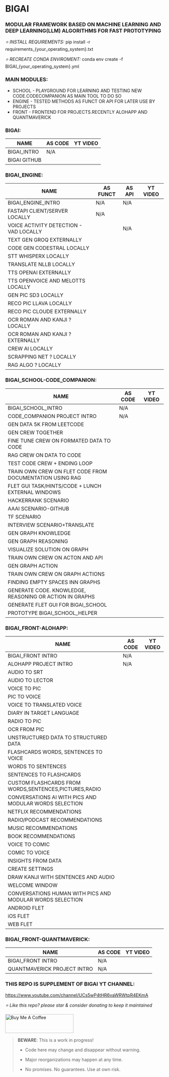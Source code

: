 # BIGAI
### MODULAR FRAMEWORK BASED ON MACHINE LEARNING AND DEEP LEARNING(LLM) ALGORITHMS FOR FAST PROTOTYPING

*⭐️ INSTALL REQUIREMENTS:*
pip install -r requirements_{your_operating_system}.txt

*⭐️ RECREATE CONDA ENVIROMENT:*
conda env create -f BIGAI_{your_operating_system}.yml


### MAIN MODULES:
* SCHOOL - PLAYGROUND FOR LEARNING AND TESTING NEW CODE.CODECOMPANION AS MAIN TOOL TO DO SO
* ENGINE - TESTED METHODS AS FUNCT OR API FOR LATER USE BY PROJECTS
* FRONT - FRONTEND FOR PROJECTS.RECENTLY ALOHAPP AND QUANTMAVERICK

### BIGAI:
| NAME         | AS CODE | YT VIDEO |
|--------------|---------|----------|
| BIGAI_INTRO  | N/A     |          |
| BIGAI GITHUB |         |          |

### BIGAI_ENGINE:
| NAME                                   | AS FUNCT | AS API | YT VIDEO |
|----------------------------------------|----------|--------|----------|
| BIGAI_ENGINE_INTRO                     | N/A      | N/A    |          |
| FASTAPI CLIENT/SERVER LOCALLY          | N/A      |        |          |
| VOICE ACTIVITY DETECTION - VAD LOCALLY |          | N/A    |          |
| TEXT GEN GROQ EXTERNALLY               |          |        |          |
| CODE GEN CODESTRAL LOCALLY             |          |        |          |
| STT WHISPERX LOCALLY                   |          |        |          |
| TRANSLATE NLLB LOCALLY                 |          |        |          |
| TTS OPENAI EXTERNALLY                  |          |        |          |
| TTS OPENVOICE AND MELOTTS LOCALLY      |          |        |          |
| GEN PIC SD3 LOCALLY                    |          |        |          |
| RECO PIC LLAVA LOCALLY                 |          |        |          |
| RECO PIC CLOUDE EXTERNALLY             |          |        |          |
| OCR ROMAN AND KANJI ? LOCALLY          |          |        |          |
| OCR ROMAN AND KANJI ? EXTERNALLY       |          |        |          |
| CREW AI LOCALLY                        |          |        |          |
| SCRAPPING NET ? LOCALLY                |          |        |          |
| RAG ALGO ? LOCALLY                     |          |        |          |

### BIGAI_SCHOOL-CODE_COMPANION:
| NAME                                                     | AS CODE | YT VIDEO |
|----------------------------------------------------------|---------|----------|
| BIGAI_SCHOOL_INTRO                                       | N/A     |          |
| CODE_COMPANION PROJECT INTRO                             | N/A     |          |
| GEN DATA 5K FROM LEETCODE                                |         |          |
| GEN CREW TOGETHER                                        |         |          |
| FINE TUNE CREW ON FORMATED DATA TO CODE                  |         |          |
| RAG CREW ON DATA TO CODE                                 |         |          |
| TEST CODE CREW + ENDING LOOP                             |         |          |
| TRAIN OWN CREW ON FLET CODE FROM DOCUMENTATION USING RAG |         |          |
| FLET GUI TASK/HINTS/CODE + LUNCH EXTERNAL WINDOWS        |         |          |
| HACKERRANK SCENARIO                                      |         |          |
| AAAI SCENARIO-GITHUB                                     |         |          |
| TF SCENARIO                                              |         |          |
| INTERVIEW SCENARIO+TRANSLATE                             |         |          |
| GEN GRAPH KNOWLEDGE                                      |         |          |
| GEN GRAPH REASONING                                      |         |          |
| VISUALIZE SOLUTION ON GRAPH                              |         |          |
| TRAIN OWN CREW ON ACTON AND API                          |         |          |
| GEN GRAPH ACTION                                         |         |          |
| TRAIN OWN CREW ON GRAPH ACTIONS                          |         |          |
| FINDING EMPTY SPACES INN GRAPHS                          |         |          |
| GENERATE CODE. KNOWLEDGE, REASONING OR ACTION IN GRAPHS  |         |          |
| GENERATE FLET GUI FOR BIGAI_SCHOOL                       |         |          |
| PROTOTYPE BIGAI_SCHOOL_HELPER                            |         |          |


### BIGAI_FRONT-ALOHAPP:
| NAME                                                      | AS CODE | YT VIDEO |
|-----------------------------------------------------------|---------|----------|
| BIGAI_FRONT INTRO                                         | N/A     |          |
| ALOHAPP PROJECT INTRO                                     | N/A     |          |
| AUDIO TO SRT                                              |         |          |
| AUDIO TO LECTOR                                           |         |          |
| VOICE TO PIC                                              |         |          |
| PIC TO VOICE                                              |         |          |
| VOICE TO TRANSLATED VOICE                                 |         |          |
| DIARY IN TARGET LANGUAGE                                  |         |          |
| RADIO TO PIC                                              |         |          |
| OCR FROM PIC                                              |         |          |
| UNSTRUCTURED DATA TO STRUCTURED DATA                      |         |          |
| FLASHCARDS WORDS, SENTENCES TO VOICE                      |         |          |
| WORDS TO SENTENCES                                        |         |          |
| SENTENCES TO FLASHCARDS                                   |         |          |
| CUSTOM FLASHCARDS FROM WORDS,SENTENCES,PICTURES,RADIO     |         |          |
| CONVERSATIONS AI WITH PICS AND MODULAR WORDS SELECTION    |         |          |
| NETFLIX RECOMMENDATIONS                                   |         |          |
| RADIO/PODCAST RECOMMENDATIONS                             |         |          |
| MUSIC RECOMMENDATIONS                                     |         |          |
| BOOK RECOMMENDATIONS                                      |         |          |
| VOICE TO COMIC                                            |         |          |
| COMIC TO VOICE                                            |         |          |
| INSIGHTS FROM DATA                                        |         |          |
| CREATE SETTINGS                                           |         |          |
| DRAW KANJI WITH SENTENCES AND AUDIO                       |         |          |
| WELCOME WINDOW                                            |         |          |
| CONVERSATIONS HUMAN WITH PICS AND MODULAR WORDS SELECTION |         |          |
| ANDROID FLET                                              |         |          |
| iOS FLET                                                  |         |          |
| WEB FLET                                                  |         |          |

### BIGAI_FRONT-QUANTMAVERICK:
| NAME                        | AS CODE | YT VIDEO |
|-----------------------------|---------|----------|
| BIGAI_FRONT INTRO           | N/A     |          |
| QUANTMAVERICK PROJECT INTRO | N/A     |          |




### THIS REPO IS SUPPLEMENT OF BIGAI YT CHANNEL:

https://www.youtube.com/channel/UCs5wP4tHR6vaWRWtpR4EKmA

*⭐️ Like this repo? please star & consider donating to keep it maintained*

<a href="https://www.buymeacoffee.com/aleksanderu" target="_blank"><img src="https://cdn.buymeacoffee.com/buttons/v2/default-yellow.png" alt="Buy Me A Coffee" style="height: 60px !important;width: 217px !important;" ></a>



> **BEWARE**: This is a work in progress!
>
> * Code here may change and disappear without warning.
>
> * Major reorganizations may happen at any time.
>
> * No promises. No guarantees. Use at own risk.




